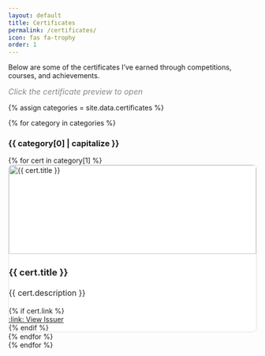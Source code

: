 ```yaml
---
layout: default
title: Certificates
permalink: /certificates/
icon: fas fa-trophy
order: 1
---
```


Below are some of the certificates I’ve earned through competitions, courses, and achievements.

<div class="mb-3" style="font-size: 1rem; color: #888;">
  <em>Click the certificate preview to open</em>
</div>

<style>
 :root {
   --cert-card-bg: #fff;
   --cert-card-color: #222;
   --cert-card-border: #e0e0e0;
   --cert-card-title: #222;
   --cert-card-text: #222;
   --cert-card-link: #222;
   --cert-card-img-bg: #fff;
 }
 
 /* Automatic dark mode based on system preference */
 @media (prefers-color-scheme: dark) {
   :root {
     --cert-card-bg: #1E1E1E;
     --cert-card-color: #f1f3f6;
     --cert-card-border: #1E1E1E;
     --cert-card-title: #f1f3f6;
     --cert-card-text: #f1f3f6;
     --cert-card-link: #f1f3f6;
     --cert-card-img-bg: #23272f;
   }
 }
 
 /* Manual theme overrides */
 html[data-mode="dark"],
 body[data-mode="dark"],
 [data-bs-theme="dark"],
 .dark-mode {
   --cert-card-bg: #1E1E1E;
   --cert-card-color: #f1f3f6;
   --cert-card-border: #1E1E1E;
   --cert-card-title: #f1f3f6;
   --cert-card-text: #f1f3f6;
   --cert-card-link: #f1f3f6;
   --cert-card-img-bg: #23272f;
 }
 
 html[data-mode="light"],
 body[data-mode="light"],
 [data-bs-theme="light"],
 .light-mode {
   --cert-card-bg: #fff;
   --cert-card-color: #222;
   --cert-card-border: #e0e0e0;
   --cert-card-title: #222;
   --cert-card-text: #222;
   --cert-card-link: #222;
   --cert-card-img-bg: #fff;
 }
 
 .card.project-card, .project-card {
   background-color: var(--cert-card-bg) !important;
   color: var(--cert-card-color) !important;
   border: 1px solid var(--cert-card-border) !important;
   border-radius: 0.5rem;
   transition: background 0.2s, color 0.2s, border-color 0.2s;
 }
 
 .card.project-card .card-title,
 .card.project-card .card-text,
 .card.project-card .card-link,
 .project-card .card-title,
 .project-card .card-text,
 .project-card .card-link {
   color: var(--cert-card-color) !important;
 }
 
 .card.project-card .card-title,
 .project-card .card-title {
   color: var(--cert-card-title) !important;
 }
 
 .card.project-card .card-text,
 .project-card .card-text {
   color: var(--cert-card-text) !important;
 }
 
 .card.project-card .card-link,
 .project-card .card-link {
   color: var(--cert-card-link) !important;
   text-decoration: underline;
 }
 
 .card.project-card .card-link:hover,
 .project-card .card-link:hover {
   opacity: 0.8;
 }
 
 .project-card .card-img-top {
   background: var(--cert-card-img-bg) !important;
 }
</style>

{% assign categories = site.data.certificates %}

{% for category in categories %}
### {{ category[0] | capitalize }}

<div class="container-fluid px-0 mb-4">
  <div class="row row-cols-1 row-cols-md-2 g-4">
    {% for cert in category[1] %}
      <div class="col d-flex align-items-stretch">
        <div class="card h-100 shadow-sm project-card w-100">
          <a href="{{ cert.image }}" target="_blank" style="display:block;">
            <img src="{{ cert.image }}" class="card-img-top" style="object-fit: contain; width: 100%; height: 180px; aspect-ratio: 16/9; border-radius: 0.5rem 0.5rem 0 0;" alt="{{ cert.title }}">
          </a>
          <div class="card-body d-flex flex-column p-3 pb-2">
            <h3 class="card-title mb-1 mt-0" style="font-size: 1.15rem; line-height: 1.2;">{{ cert.title }}</h3>
            <p class="card-text mb-2 mt-1" style="font-size: 1rem; line-height: 1.5;">{{ cert.description }}</p>
            {% if cert.link %}
            <div class="mt-auto pt-2">
              <a href="{{ cert.link }}" target="_blank" class="card-link">:link: View Issuer</a>
            </div>
            {% endif %}
          </div>
        </div>
      </div>
    {% endfor %}
  </div>
</div>
{% endfor %}
